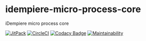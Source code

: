 # idempiere-micro-process-core
iDempiere micro process core

[![JitPack](https://jitpack.io/v/iDempiere-micro/idempiere-micro-process-core.svg)](https://jitpack.io/#iDempiere-micro/idempiere-micro-process-core)
[![CircleCI](https://circleci.com/gh/iDempiere-micro/idempiere-micro-process-core.svg?style=svg)](https://circleci.com/gh/iDempiere-micro/idempiere-micro-process-core)
[![Codacy Badge](https://api.codacy.com/project/badge/Grade/ce50c1f0a32948fbaed39012e84110cb)](https://www.codacy.com/app/davidpodhola/idempiere-micro-process-core?utm_source=github.com&amp;utm_medium=referral&amp;utm_content=iDempiere-micro/idempiere-micro-process-core&amp;utm_campaign=Badge_Grade)
[![Maintainability](https://api.codeclimate.com/v1/badges/ee1c31cca16db5a3744f/maintainability)](https://codeclimate.com/github/iDempiere-micro/idempiere-micro-process-core/maintainability)
